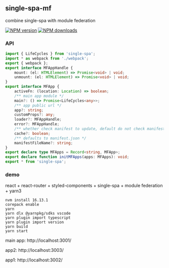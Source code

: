## single-spa-mf

combine single-spa with module federation

[![NPM version](https://badge.fury.io/js/single-spa-mf.png)](http://badge.fury.io/js/single-spa-mf)
[![NPM downloads](http://img.shields.io/npm/dm/single-spa-mf.svg)](https://npmjs.org/package/single-spa-mf)


### API

```ts
import { LifeCycles } from 'single-spa';
import * as webpack from './webpack';
export { webpack };
export interface MFAppHandle {
    mount: (el: HTMLElement) => Promise<void> | void;
    unmount: (el: HTMLElement) => Promise<void> | void;
}
export interface MFApp {
    activeFn: (location: Location) => boolean;
    /** main app module */
    main?: () => Promise<LifeCycles<any>>;
    /** app public url */
    app?: string;
    customProps?: any;
    loader?: MFAppHandle;
    error?: MFAppHandle;
    /** whether check manifest to update, default do not check manifest: cache true */
    cache?: boolean;
    /** defaults to manifest.json */
    manifestFileName?: string;
}
export declare type MFApps = Record<string, MFApp>;
export declare function initMFApps(apps: MFApps): void;
export * from 'single-spa';

```

### demo

react + react-router + styled-components + single-spa + module federation + yarn3

```
nvm install 16.13.1
corepack enable
yarn
yarn dlx @yarnpkg/sdks vscode
yarn plugin import typescript
yarn plugin import version
yarn build
yarn start
```

main app: http://localhost:3001/

app2: http://localhost:3003/

app1: http://localhost:3002/